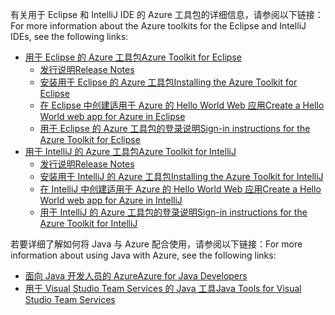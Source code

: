 <span data-ttu-id="74240-101">有关用于 Eclipse 和 IntelliJ IDE 的 Azure 工具包的详细信息，请参阅以下链接：</span><span class="sxs-lookup"><span data-stu-id="74240-101">For more information about the Azure toolkits for the Eclipse and IntelliJ IDEs, see the following links:</span></span>

* [<span data-ttu-id="74240-102">用于 Eclipse 的 Azure 工具包</span><span class="sxs-lookup"><span data-stu-id="74240-102">Azure Toolkit for Eclipse</span></span>](../eclipse/azure-toolkit-for-eclipse.md) 
  * [<span data-ttu-id="74240-103">发行说明</span><span class="sxs-lookup"><span data-stu-id="74240-103">Release Notes</span></span>](https://github.com/Microsoft/azure-tools-for-java/releases) 
  * [<span data-ttu-id="74240-104">安装用于 Eclipse 的 Azure 工具包</span><span class="sxs-lookup"><span data-stu-id="74240-104">Installing the Azure Toolkit for Eclipse</span></span>](../eclipse/azure-toolkit-for-eclipse-installation.md) 
  * [<span data-ttu-id="74240-105">在 Eclipse 中创建适用于 Azure 的 Hello World Web 应用</span><span class="sxs-lookup"><span data-stu-id="74240-105">Create a Hello World web app for Azure in Eclipse</span></span>](../eclipse/azure-toolkit-for-eclipse-create-hello-world-web-app.md) 
  * [<span data-ttu-id="74240-106">用于 Eclipse 的 Azure 工具包的登录说明</span><span class="sxs-lookup"><span data-stu-id="74240-106">Sign-in instructions for the Azure Toolkit for Eclipse</span></span>](../eclipse/azure-toolkit-for-eclipse-sign-in-instructions.md) 
* [<span data-ttu-id="74240-107">用于 IntelliJ 的 Azure 工具包</span><span class="sxs-lookup"><span data-stu-id="74240-107">Azure Toolkit for IntelliJ</span></span>](../intellij/azure-toolkit-for-intellij.md) 
  * [<span data-ttu-id="74240-108">发行说明</span><span class="sxs-lookup"><span data-stu-id="74240-108">Release Notes</span></span>](https://github.com/Microsoft/azure-tools-for-java/releases) 
  * [<span data-ttu-id="74240-109">安装用于 IntelliJ 的 Azure 工具包</span><span class="sxs-lookup"><span data-stu-id="74240-109">Installing the Azure Toolkit for IntelliJ</span></span>](../intellij/azure-toolkit-for-intellij-installation.md) 
  * [<span data-ttu-id="74240-110">在 IntelliJ 中创建适用于 Azure 的 Hello World Web 应用</span><span class="sxs-lookup"><span data-stu-id="74240-110">Create a Hello World web app for Azure in IntelliJ</span></span>](../intellij/azure-toolkit-for-intellij-create-hello-world-web-app.md) 
  * [<span data-ttu-id="74240-111">用于 IntelliJ 的 Azure 工具包的登录说明</span><span class="sxs-lookup"><span data-stu-id="74240-111">Sign-in instructions for the Azure Toolkit for IntelliJ</span></span>](../intellij/azure-toolkit-for-intellij-sign-in-instructions.md) 

<span data-ttu-id="74240-112">若要详细了解如何将 Java 与 Azure 配合使用，请参阅以下链接：</span><span class="sxs-lookup"><span data-stu-id="74240-112">For more information about using Java with Azure, see the following links:</span></span> 

* [<span data-ttu-id="74240-113">面向 Java 开发人员的 Azure</span><span class="sxs-lookup"><span data-stu-id="74240-113">Azure for Java Developers</span></span>](https://docs.microsoft.com/java/azure/) 
* [<span data-ttu-id="74240-114">用于 Visual Studio Team Services 的 Java 工具</span><span class="sxs-lookup"><span data-stu-id="74240-114">Java Tools for Visual Studio Team Services</span></span>](https://java.visualstudio.com/) 
<!-- TODO: Add URLs for Java in VSCode here --> 
